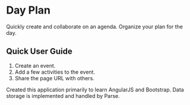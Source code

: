 # Day Plan
Quickly create and collaborate on an agenda. Organize your plan for the day. 

## Quick User Guide
1. Create an event.
2. Add a few activities to the event.
3. Share the page URL with others.

Created this application primarily to learn AngularJS and Bootstrap. Data storage is implemented and handled by Parse.
